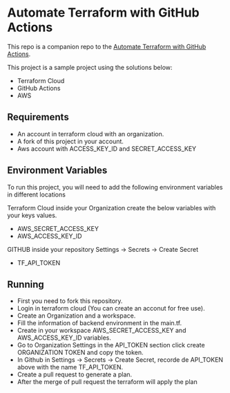 
# Automate Terraform with GitHub Actions

This repo is a companion repo to the [Automate Terraform with GitHub Actions](https://learn.hashicorp.com/tutorials/terraform/github-actions?in=terraform/automation).

This project is a sample project using the solutions below:
- Terraform Cloud
- GitHub Actions
- AWS

## Requirements

- An account in terraform cloud with an organization.
- A fork of this project in your account.
- Aws account with ACCESS_KEY_ID and SECRET_ACCESS_KEY
## Environment Variables

To run this project, you will need to add the following environment variables in different locations

Terraform Cloud inside your Organization create the below variables with your keys values.

- AWS_SECRET_ACCESS_KEY
- AWS_ACCESS_KEY_ID

GITHUB inside your repository Settings -> Secrets -> Create Secret

- TF_API_TOKEN 



## Running  

- First you need to fork this repository.
- Login in terraform cloud (You can create an acconut for free use).
- Create an Organization and a workspace.
- Fill the information of backend environment in the main.tf.
- Create in your workspace AWS_SECRET_ACCESS_KEY and AWS_ACCESS_KEY_ID variables.
- Go to Organization Settings in the API_TOKEN section click create ORGANIZATION TOKEN and copy the token.
- In Github in Settings -> Secrets -> Create Secret, recorde de API_TOKEN above with the name TF_API_TOKEN.
- Create a pull request to generate a plan.
- After the merge of pull request the terraform will apply the plan
